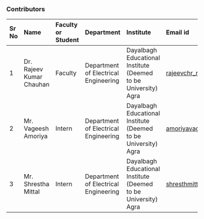 
### Contributors

Sr No | Name | Faculty or Student | Department| Institute | Email id
:--|:--|:--|:--|:--|:--|
1 | Dr. Rajeev Kumar Chauhan | Faculty | Department of Electrical Engineering | Dayalbagh Educational Institute (Deemed to be University) Agra | rajeevchr_nitj@yahoo.com
2 | Mr. Vageesh Amoriya | Intern | Department of Electrical Engineering | Dayalbagh Educational Institute (Deemed to be University) Agra | amoriyavageesh01@gmail.com
3 | Mr. Shrestha Mittal | Intern | Department of Electrical Engineering | Dayalbagh Educational Institute (Deemed to be University) Agra | shresthmittall2000@gmail.com

